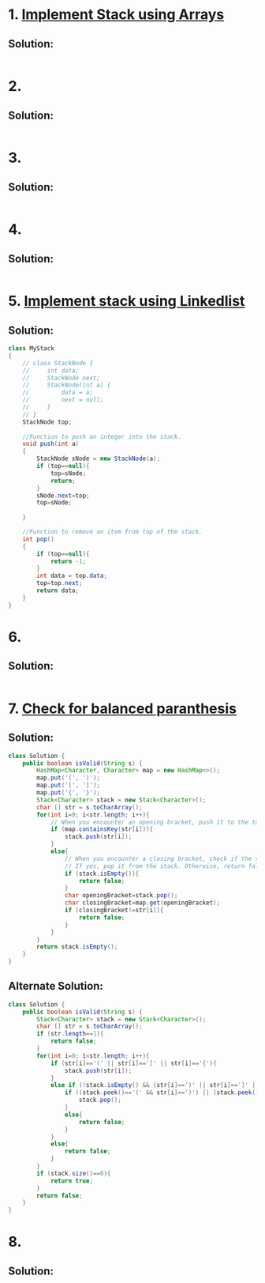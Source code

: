 # 1. [Implement Stack using Arrays]()

## Solution:
```Java
```

# 2. []()

## Solution:
```Java
```

# 3. []()

## Solution:
```Java
```

# 4. []()

## Solution:
```Java
```

# 5. [Implement stack using Linkedlist]()

## Solution:
```Java
class MyStack 
{
    // class StackNode {
    //     int data;
    //     StackNode next;
    //     StackNode(int a) {
    //         data = a;
    //         next = null;
    //     }
    // }   
    StackNode top;
    
    //Function to push an integer into the stack.
    void push(int a) 
    {
        StackNode sNode = new StackNode(a);
        if (top==null){
            top=sNode;
            return;
        }
        sNode.next=top;
        top=sNode;
        
    }

    //Function to remove an item from top of the stack.
    int pop() 
    {
        if (top==null){
            return -1;
        }
        int data = top.data;
        top=top.next;
        return data;
    }
}
```

# 6. []()

## Solution:
```Java
```

# 7. [Check for balanced paranthesis](https://leetcode.com/problems/valid-parentheses/description/)

## Solution:
```Java
class Solution {
    public boolean isValid(String s) {
        HashMap<Character, Character> map = new HashMap<>();
        map.put('(', ')');
        map.put('[', ']');
        map.put('{', '}');
        Stack<Character> stack = new Stack<Character>();
        char [] str = s.toCharArray();
        for(int i=0; i<str.length; i++){
            // When you encounter an opening bracket, push it to the top of the stack.
            if (map.containsKey(str[i])){
                stack.push(str[i]);
            }
            else{
                // When you encounter a closing bracket, check if the top of the stack was the opening for it. 
                // If yes, pop it from the stack. Otherwise, return false.
                if (stack.isEmpty()){
                    return false;
                }
                char openingBracket=stack.pop();
                char closingBracket=map.get(openingBracket);
                if (closingBracket!=str[i]){
                    return false;
                }
            }
        }
        return stack.isEmpty();
    }
}
```

## Alternate Solution:
```Java
class Solution {
    public boolean isValid(String s) {
        Stack<Character> stack = new Stack<Character>();
        char [] str = s.toCharArray();
        if (str.length==1){
            return false;
        }
        for(int i=0; i<str.length; i++){
            if (str[i]=='(' || str[i]=='[' || str[i]=='{'){
                stack.push(str[i]);
            }
            else if (!stack.isEmpty() && (str[i]==')' || str[i]==']' || str[i]=='}')){
                if ((stack.peek()=='(' && str[i]==')') || (stack.peek()=='[' && str[i]==']') || (stack.peek()=='{' && str[i]=='}')){
                    stack.pop();
                }
                else{
                    return false;
                }
            }
            else{
                return false;
            }
        }
        if (stack.size()==0){
            return true;
        }
        return false;
    }
}
```

# 8. []()

## Solution:
```Java
```
